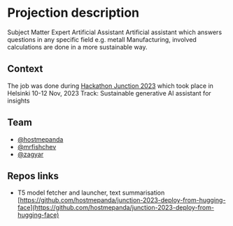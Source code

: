 # Projection description 
Subject Matter Expert Artificial Assistant
Artificial assistant which answers questions in any specific field e.g. metall Manufacturing, involved calculations are done in a more sustainable way.

## Context
The job was done during [Hackathon Junction 2023](https://eu.junctionplatform.com/dashboard/event/junction-2023) which took place in Helsinki 10-12 Nov, 2023
Track: Sustainable generative AI assistant for insights

## Team
- [@hostmepanda](https://github.com/hostmepanda)
- [@mrfishchev](https://github.com/mrfishchev)
- [@zagyar](https://github.com/zagyar)

## Repos links
- T5 model fetcher and launcher, text summarisation [https://github.com/hostmepanda/junction-2023-deploy-from-hugging-face](https://github.com/hostmepanda/junction-2023-deploy-from-hugging-face)
